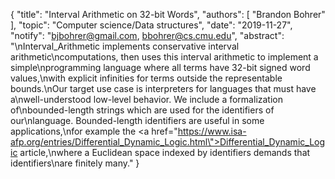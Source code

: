 {
    "title": "Interval Arithmetic on 32-bit Words",
    "authors": [
        "Brandon Bohrer"
    ],
    "topic": "Computer science/Data structures",
    "date": "2019-11-27",
    "notify": "bjbohrer@gmail.com, bbohrer@cs.cmu.edu",
    "abstract": "\nInterval_Arithmetic implements conservative interval arithmetic\ncomputations, then uses this interval arithmetic to implement a simple\nprogramming language where all terms have 32-bit signed word values,\nwith explicit infinities for terms outside the representable bounds.\nOur target use case is interpreters for languages that must have a\nwell-understood low-level behavior.  We include a formalization of\nbounded-length strings which are used for the identifiers of our\nlanguage. Bounded-length identifiers are useful in some applications,\nfor example the <a href=\"https://www.isa-afp.org/entries/Differential_Dynamic_Logic.html\">Differential_Dynamic_Logic</a> article,\nwhere a Euclidean space indexed by identifiers demands that identifiers\nare finitely many."
}